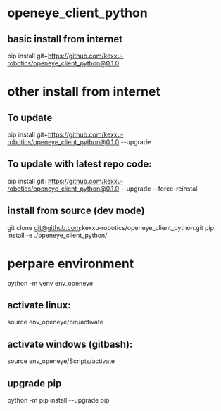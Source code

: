 # openeye_client_python


## basic install from internet
pip install git+https://github.com/kexxu-robotics/openeye_client_python@0.1.0

# other install from internet

## To update

pip install git+https://github.com/kexxu-robotics/openeye_client_python@0.1.0 --upgrade

## To update with latest repo code:

pip install git+https://github.com/kexxu-robotics/openeye_client_python@0.1.0 --upgrade --force-reinstall

## install from source (dev mode)

git clone git@github.com:kexxu-robotics/openeye_client_python.git
pip install -e ./openeye_client_python/


#  perpare environment

python -m venv env_openeye

## activate linux:

source env_openeye/bin/activate

## activate windows (gitbash):

source env_openeye/Scripts/activate

## upgrade pip
python -m pip install --upgrade pip
